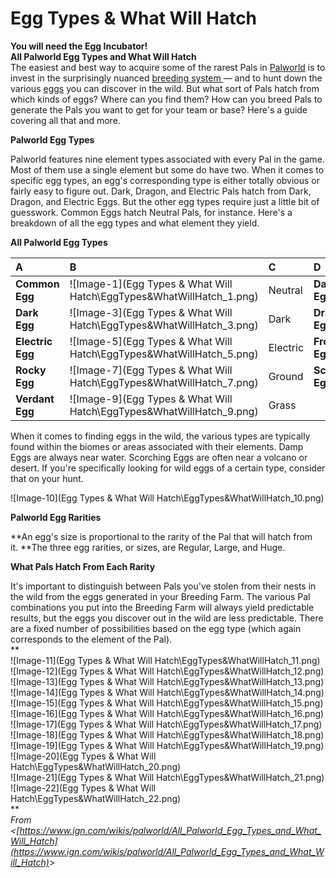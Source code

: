 # Egg Types & What Will Hatch
**You will need the ****Egg Incubator****!**  
**All Palworld Egg Types and What Will Hatch**  
The easiest and best way to acquire some of the rarest Pals in [Palworld](https://www.ign.com/wikis/palworld) is to invest in the surprisingly nuanced <a href="https://www.ign.com/wikis/palworld/Pal_Breeding_Combinations">breeding system </a>— and to hunt down the various <a href="https://www.ign.com/wikis/palworld/How_to_Craft_the_Egg_Incubator_to_Hatch_Pals">eggs</a> you can discover in the wild. But what sort of Pals hatch from which kinds of eggs? Where can you find them? How can you breed Pals to generate the Pals you want to get for your team or base? Here's a guide covering all that and more.  
  
**Palworld Egg Types**  
  
Palworld features nine element types associated with every Pal in the game. Most of them use a single element but some do have two. When it comes to specific egg types, an egg's corresponding type is either totally obvious or fairly easy to figure out. Dark, Dragon, and Electric Pals hatch from Dark, Dragon, and Electric Eggs. But the other egg types require just a little bit of guesswork. Common Eggs hatch Neutral Pals, for instance. Here's a breakdown of all the egg types and what element they yield.  
  
**All Palworld Egg Types**  

| A | B | C | D | E | F |
| :--- | :--- | :--- | :--- | :--- | :--- |
| **Common Egg** | ![Image-1](Egg Types & What Will Hatch\EggTypes&WhatWillHatch_1.png) | Neutral | **Damp Egg** | ![Image-2](Egg Types & What Will Hatch\EggTypes&WhatWillHatch_2.png) | Water | 
| **Dark Egg** | ![Image-3](Egg Types & What Will Hatch\EggTypes&WhatWillHatch_3.png) | Dark | **Dragon Egg** | ![Image-4](Egg Types & What Will Hatch\EggTypes&WhatWillHatch_4.png) | Dragon | 
| **Electric Egg** | ![Image-5](Egg Types & What Will Hatch\EggTypes&WhatWillHatch_5.png) | Electric | **Frozen Egg** | ![Image-6](Egg Types & What Will Hatch\EggTypes&WhatWillHatch_6.png) | Ice | 
| **Rocky Egg** | ![Image-7](Egg Types & What Will Hatch\EggTypes&WhatWillHatch_7.png) | Ground | **Scorching Egg** | ![Image-8](Egg Types & What Will Hatch\EggTypes&WhatWillHatch_8.png) | Fire | 
| **Verdant Egg** | ![Image-9](Egg Types & What Will Hatch\EggTypes&WhatWillHatch_9.png) | Grass |  |  |  | 
  
  
When it comes to finding eggs in the wild, the various types are typically found within the biomes or areas associated with their elements. Damp Eggs are always near water. Scorching Eggs are often near a volcano or desert. If you're specifically looking for wild eggs of a certain type, consider that on your hunt.  
  
![Image-10](Egg Types & What Will Hatch\EggTypes&WhatWillHatch_10.png)  
  
**Palworld Egg Rarities**  
  
**An egg's size is proportional to the rarity of the Pal that will hatch from it. **The three egg rarities, or sizes, are Regular, Large, and Huge.  
  
**What Pals Hatch From Each Rarity**  
  
It's important to distinguish between Pals you've stolen from their nests in the wild from the eggs generated in your Breeding Farm. The various Pal combinations you put into the Breeding Farm will always yield predictable results, but the eggs you discover out in the wild are less predictable. There are a fixed number of possibilities based on the egg type (which again corresponds to the element of the Pal).  
**  
![Image-11](Egg Types & What Will Hatch\EggTypes&WhatWillHatch_11.png)  
![Image-12](Egg Types & What Will Hatch\EggTypes&WhatWillHatch_12.png)  
![Image-13](Egg Types & What Will Hatch\EggTypes&WhatWillHatch_13.png)  
![Image-14](Egg Types & What Will Hatch\EggTypes&WhatWillHatch_14.png)  
![Image-15](Egg Types & What Will Hatch\EggTypes&WhatWillHatch_15.png)  
![Image-16](Egg Types & What Will Hatch\EggTypes&WhatWillHatch_16.png)  
![Image-17](Egg Types & What Will Hatch\EggTypes&WhatWillHatch_17.png)  
![Image-18](Egg Types & What Will Hatch\EggTypes&WhatWillHatch_18.png)  
![Image-19](Egg Types & What Will Hatch\EggTypes&WhatWillHatch_19.png)  
![Image-20](Egg Types & What Will Hatch\EggTypes&WhatWillHatch_20.png)  
![Image-21](Egg Types & What Will Hatch\EggTypes&WhatWillHatch_21.png)  
![Image-22](Egg Types & What Will Hatch\EggTypes&WhatWillHatch_22.png)  
**  
*From \<[https://www.ign.com/wikis/palworld/All_Palworld_Egg_Types_and_What_Will_Hatch](https://www.ign.com/wikis/palworld/All_Palworld_Egg_Types_and_What_Will_Hatch)&gt;*  

